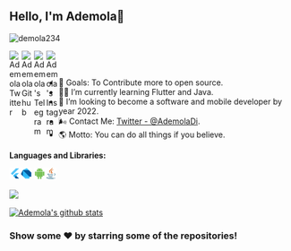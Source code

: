 ## Hello, I'm Ademola👋

<p align="left"> <img src="https://komarev.com/ghpvc/?username=demola234&label=Views&color=blue&style=plastic" alt="demola234" /> </p> 

<a href="https://twitter.com/AdemolaDi"> <img align="left" alt="Ademola Twitter" width="22px" src="https://cdn.jsdelivr.net/npm/simple-icons@v3/icons/twitter.svg" /> </a> 

<a href="https://github.com/demola234"> <img align="left" alt="Ademola Github" width="22px" src="https://cdn.jsdelivr.net/npm/simple-icons@v3/icons/github.svg" /> </a>

<a href="https://t.me/Ademoladi"> <img align="left" alt="Ademola's Telegram" width="22px" src="https://cdn.jsdelivr.net/npm/simple-icons@v3/icons/telegram.svg" /> </a> 

<a href="https://instagram.com/eon_demola"> <img align="left" alt="Ademola's Instagram" width="22px" src="https://cdn.jsdelivr.net/npm/simple-icons@v3/icons/instagram.svg" /> </a> 

<br/> <br/> 

- 🔭 Goals: To Contribute more to open source.
- 👨‍💻 I’m currently learning Flutter and Java.
- 🤔 I’m looking to become a software and mobile developer by year 2022.
- 🌬 Contact Me: [Twitter - @AdemolaDi](https://twitter.com/ademoladi). 
- 🌎 Motto: You can do all things if you believe.


**Languages and Libraries:** 

<code><img height="20" 
src="https://raw.githubusercontent.com/github/explore/80688e429a7d4ef2fca1e82350fe8e3517d3494d/topics/flutter/flutter.png"></code><code><img height="20" 
src="https://raw.githubusercontent.com/github/explore/80688e429a7d4ef2fca1e82350fe8e3517d3494d/topics/dart/dart.png"></code> <code><img height="20" 
src="https://raw.githubusercontent.com/github/explore/80688e429a7d4ef2fca1e82350fe8e3517d3494d/topics/android/android.png"></code><code><img height="20" 
src="https://raw.githubusercontent.com/github/explore/80688e429a7d4ef2fca1e82350fe8e3517d3494d/topics/java/java.png"></code>

<a href="https://github.com/demola234"><img align="center" src="https://github-readme-stats.vercel.app/api/top-langs/?username=demola234&theme=dark&hide_langs_below=1" /> </a>

<a href="https://github.com/demola234"> <img align="center" src="https://github-readme-stats.vercel.app/api?username=demola234&show_icons=true&theme=dark&line_height=27" alt="Ademola's github stats"/> </a> 

  
  ### Show some ❤️ by starring some of the repositories! </div> 
